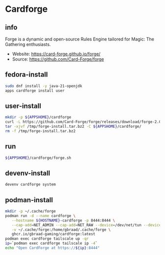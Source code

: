 # Cardforge

## info
Forge is a dynamic and open-source Rules Engine tailored for Magic: The Gathering enthusiasts.

  - Website: https://card-forge.github.io/forge/
  - Source: https://github.com/Card-Forge/forge


## fedora-install
```sh
sudo dnf install -y java-21-openjdk
apps cardforge install user
```

## user-install
```sh
mkdir -p ${APPSHOME}/cardforge
curl -L https://github.com/Card-Forge/forge/releases/download/forge-2.0.00/forge-installer-2.0.00.tar.bz2 -o /tmp/forge-install.tar.bz2
tar -xjvf /tmp/forge-install.tar.bz2 -C ${APPSHOME}/cardforge/
rm -f /tmp/forge-install.tar.bz2
```

## run
```sh
${APPSHOME}/cardforge/forge.sh
```

## devenv-install
```sh
devenv cardforge system
```

## podman-install
```sh
mkdir -p ~/.cache/forge
podman run -d --name cardforge \
   --hostname ${HOSTNAME}-cardforge -p 8444:8444 \
   --cap-add=NET_ADMIN --cap-add=NET_RAW --device=/dev/net/tun --device=/dev/fuse \
   -v ~/.cache/forge:/home/gbraad/.cache/forge \
   ghcr.io/gbraad-gaming/cardforge:latest
podman exec cardforge tailscale up -qr
ip=`podman exec cardforge tailscale ip -4`
echo "Open CardForge at https://${ip}:8444"
```

